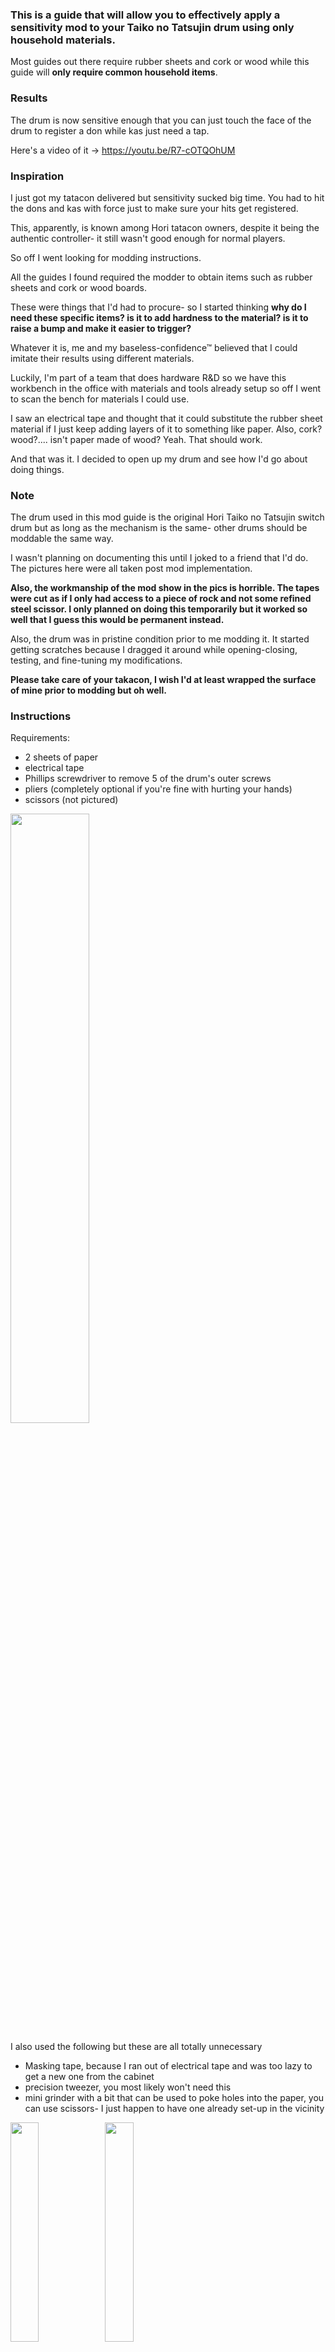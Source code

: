 ### This is a guide that will allow you to effectively apply a sensitivity mod to your Taiko no Tatsujin drum using only household materials.

Most guides out there require rubber sheets and cork or wood while this guide will **only require common household items**.

### Results
The drum is now sensitive enough that you can just touch the face of the drum to register a don while kas just need a tap.

Here's a video of it -> https://youtu.be/R7-cOTQOhUM

### Inspiration
I just got my tatacon delivered but sensitivity sucked big time. You had to hit the dons and kas with force just to make sure your hits get registered.

This, apparently, is known among Hori tatacon owners, despite it being the authentic controller- it still wasn't good enough for normal players.

So off I went looking for modding instructions.

All the guides I found required the modder to obtain items such as rubber sheets and cork or wood boards.

These were things that I'd had to procure- so I started thinking
**why do I need these specific items? is it to add hardness to the material? is it to raise a bump and make it easier to trigger?**

Whatever it is, me and my baseless-confidence™ believed that I could imitate their results using different materials.

Luckily, I'm part of a team that does hardware R&D so we have this workbench in the office with materials and tools already setup so off I went to scan the bench for materials I could use.

I saw an electrical tape and thought that it could substitute the rubber sheet material if I just keep adding layers of it to something like paper.
Also, cork? wood?.... isn't paper made of wood? Yeah. That should work.

And that was it.
I decided to open up my drum and see how I'd go about doing things.

### Note
The drum used in this mod guide is the original Hori Taiko no Tatsujin switch drum but as long as the mechanism is the same- other drums should be moddable the same way.

I wasn't planning on documenting this until I joked to a friend that I'd do. The pictures here were all taken post mod implementation.

**Also, the workmanship of the mod show in the pics is horrible. The tapes were cut as if I only had access to a piece of rock and not some refined steel scissor. I only planned on doing this temporarily but it worked so well that I guess this would be permanent instead.**

Also, the drum was in pristine condition prior to me modding it. It started getting scratches because I dragged it around while opening-closing, testing, and fine-tuning my modifications.

**Please take care of your takacon, I wish I'd at least wrapped the surface of mine prior to modding but oh well.**

### Instructions
Requirements:
- 2 sheets of paper
- electrical tape
- Phillips screwdriver to remove 5 of the drum's outer screws
- pliers (completely optional if you're fine with hurting your hands)
- scissors (not pictured)

<img src="https://github.com/keidyz/easy-taiko-no-tatsujin-drum-mod/blob/main/resources/materials-1.jpg" width="50%">


I also used the following but these are all totally unnecessary
- Masking tape, because I ran out of electrical tape and was too lazy to get a new one from the cabinet
- precision tweezer, you most likely won't need this
- mini grinder with a bit that can be used to poke holes into the paper, you can use scissors- I just happen to have one already set-up in the vicinity

<img src="https://github.com/keidyz/easy-taiko-no-tatsujin-drum-mod/blob/main/resources/materials-2.jpg" width="30%"><img src="https://github.com/keidyz/easy-taiko-no-tatsujin-drum-mod/blob/main/resources/materials-3.jpg" width="30%">

#### Step 1 - Open up the drum
There are 5 screws at the back of the drum, use a Phillips scredriver to remove them.

<img src="https://github.com/keidyz/easy-taiko-no-tatsujin-drum-mod/blob/main/resources/drum-back.jpg" width="50%">

#### Step 2 - Unplug the don and ka connectors
<img src="https://github.com/keidyz/easy-taiko-no-tatsujin-drum-mod/blob/main/resources/wiring.jpg" width="50%">

#### Step 3 - Undo the rubber knots(? not sure what to call these)
These rubber knots are the ones that are keeping the top part of the drum attached to the sensors inside.

Use your pliers here, pull a knot up and guide it to the opening of the slot to free it.

<img src="https://github.com/keidyz/easy-taiko-no-tatsujin-drum-mod/blob/main/resources/rubber-knots.jpg" width="50%">

Once you've done this to all the knots, you can now slowly separate the top layer of the drum which should reveal the sensors.

#### Step 4 - Add a layer to the thick base foam
By now, you'd see a piece of foam attached to a solid plate. Lift that solid plate up and you should see a thick black foam underneath it.

In most guides, they replace this foam with a 1cm thick cork or wood. I assume they just want to make the material less shock absorbent so my take was to add a layer of tape to each side of piece of paper to harden it then make a cut-out to match the original foam's shape and place it on top of the original foam.

<img src="https://github.com/keidyz/easy-taiko-no-tatsujin-drum-mod/blob/main/resources/base-paper.jpg" width="50%">
<img src="https://github.com/keidyz/easy-taiko-no-tatsujin-drum-mod/blob/main/resources/base-foam-and-paper.jpg" width="50%">

Flip the solid board back to its original position.

#### Step 4 - Replace the foam that is somewhat attached to the solid board
After flipping back the solid board, you should notice a piece of foam with multiple holes in it.
Slowly peel that foam away from the board.

In most guides, they replace this foam with 1mm rubber sheet. We'll replace ours with electrical tape on top of paper.
Trace the outline of the foam on top of a paper and make sure to mark the 4 holes that we'd later need to puncture.

Add a layer of electrical tape to the untraced side of the paper and cut-out the shape you've traced.
Make the 4 holes and make sure to remove some materical from the center, vertically.
You should end up with the following.

<img src="https://github.com/keidyz/easy-taiko-no-tatsujin-drum-mod/blob/main/resources/don-layer-front.jpg" width="50%">

After doing so, on the side of the paper that does not have electrical tape, add another layer of tape. I used masking tape because I ran out of electrical tape and then ended up adding another layer of masking tape to it to make the result thicker.

<img src="https://github.com/keidyz/easy-taiko-no-tatsujin-drum-mod/blob/main/resources/don-layer-back.jpg" width="50%">

After doing so, you can get rid of the original foam and replace it with the one you've made.

<img src="https://github.com/keidyz/easy-taiko-no-tatsujin-drum-mod/blob/main/resources/don-layer-in-position.jpg" width="50%">

#### Step 5 - Add layers to the ka sensors
**This was the most trial-and-error inducing part for me**
Cut of strips of tape to cover the ka sensors.
I mostly cut strips enough to cover at least two ka sensors at a time.

I did around 5 layers over-all. If you're getting false-positives then you should strip some off. If you want more sensitivity then just add more layers.

Also, don't placec that much layer on the vertical wall. I made that mistake and had to trim my layer down that was making the wall thicker.

<img src="https://github.com/keidyz/easy-taiko-no-tatsujin-drum-mod/blob/main/resources/ka-layer.jpg" width="50%">


#### Step 6 - DONE!
Test your drum out and rinse and repeat by adding more layers or remove layers from your modification till you're satisfied.
